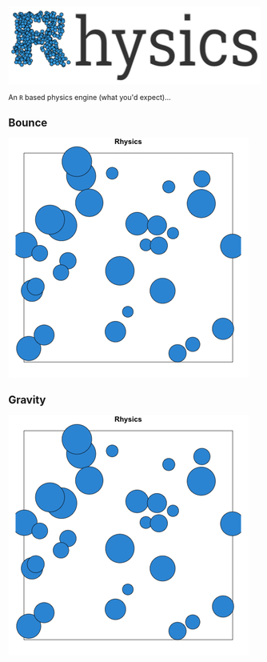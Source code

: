 ![](images/Rhysics.png)

An `R` based physics engine (what you'd expect)...

## Bounce 

![](images/gravity.gif)

## Gravity 

![](images/gravity.gif)
